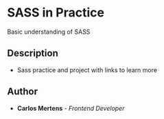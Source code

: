 # SASS in Practice

Basic understanding of SASS

## Description

- Sass practice and project with links to learn more

## Author

- **Carlos Mertens** - _Frontend Developer_
